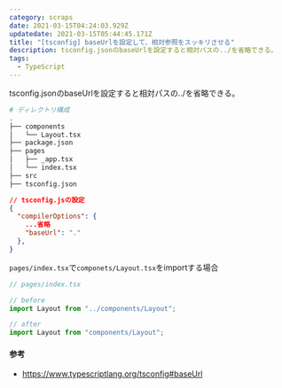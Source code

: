 ```yaml
---
category: scraps
date: 2021-03-15T04:24:03.929Z
updatedate: 2021-03-15T05:44:45.171Z
title: "[tsconfig] baseUrlを設定して、相対参照をスッキリさせる"
description: tsconfig.jsonのbaseUrlを設定すると相対パスの../を省略できる。
tags:
  - TypeScript
---
```

tsconfig.jsonのbaseUrlを設定すると相対パスの../を省略できる。

```bash
# ディレクトリ構成
.
├── components
│   └── Layout.tsx
├── package.json
├── pages
│   ├── _app.tsx
│   └── index.tsx
├── src
├── tsconfig.json
```


```json
// tsconfig.jsの設定
{
  "compilerOptions": {
    ...省略
    "baseUrl": "."
  },
}

```

```pages/index.tsx```で```componets/Layout.tsx```をimportする場合

```javascript
// pages/index.tsx

// before
import Layout from "../components/Layout";

// after
import Layout from "components/Layout";
```

#### 参考
* https://www.typescriptlang.org/tsconfig#baseUrl
